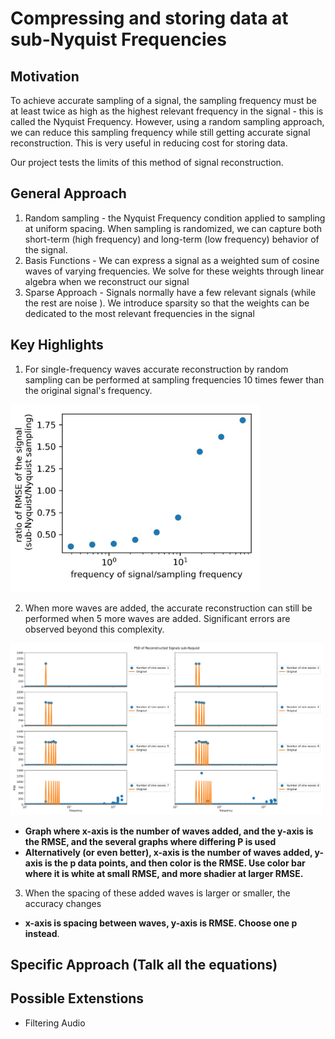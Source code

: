 # Compressing and storing data at sub-Nyquist Frequencies

## Motivation 
To achieve accurate sampling of a signal, the sampling frequency must be at least twice as high as the highest relevant frequency in the signal - this is called the Nyquist Frequency. However, using a random sampling approach, we can reduce this sampling frequency while still getting accurate signal reconstruction. This is very useful in reducing cost for storing data.

Our project tests the limits of this method of signal reconstruction. 

## General Approach
1. Random sampling - the Nyquist Frequency condition applied to sampling at uniform spacing. When sampling is randomized, we can capture both short-term \(high frequency\) and long-term \(low frequency\) behavior of the signal. 
2. Basis Functions - We can express a signal as a weighted sum of cosine waves of varying frequencies. We solve for these weights through linear algebra when we reconstruct our signal 
3. Sparse Approach - Signals normally have a few relevant signals \(while the rest are noise \). We introduce sparsity so that the weights can be dedicated to the most relevant frequencies in the signal 

## Key Highlights 

1. For single-frequency waves accurate reconstruction by random sampling can be performed at sampling frequencies 10 times fewer than the original signal's frequency. 

<img src="/readme_images_src_new/singleWaveStats.jpg" alt="drawing" width="400"/>

2. When more waves are added, the accurate reconstruction can still be performed when 5 more waves are added. Significant errors are observed beyond this complexity. 


<img src="/readme_images_src_new/increasingNumberOfWavesPSD.jpg" alt="drawing" width="500"/>

- **Graph where x-axis is the number of waves added, and the y-axis is the RMSE, and the several graphs where differing P is used**
- **Alternatively \(or even better\), x-axis is the number of waves added, y-axis is the p data points, and then color is the RMSE. Use color bar where it is white at small RMSE, and more shadier at larger RMSE.**

3. When the spacing of these added waves is larger or smaller, the accuracy changes 
- **x-axis is spacing between waves, y-axis is RMSE. Choose one p instead**.  

## Specific Approach (Talk all the equations)


## Possible Extenstions 
- Filtering Audio


